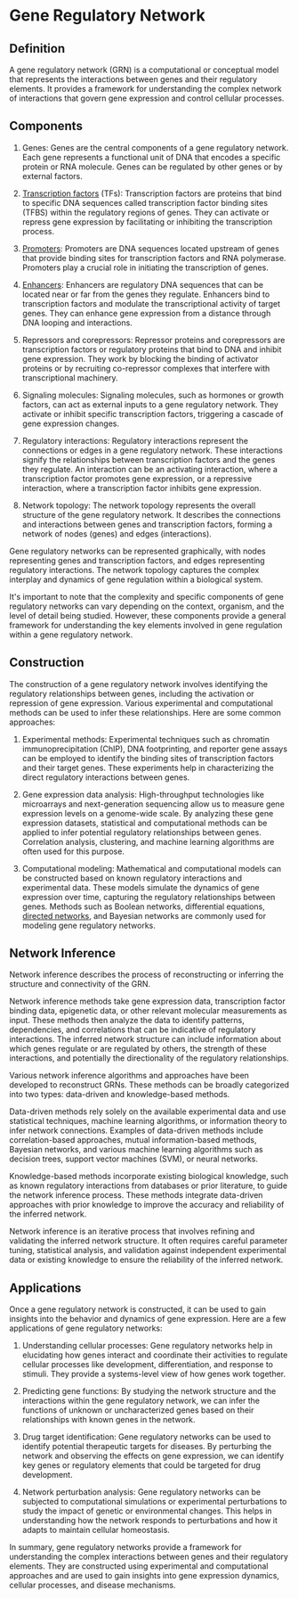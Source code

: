# Gene Regulatory Network

## Definition

A gene regulatory network (GRN) is a computational or conceptual model that represents the interactions between genes and their regulatory elements. It provides a framework for understanding the complex network of interactions that govern gene expression and control cellular processes.

## Components

1.  Genes: Genes are the central components of a gene regulatory network. Each gene represents a functional unit of DNA that encodes a specific protein or RNA molecule. Genes can be regulated by other genes or by external factors.
    
2.  [Transcription factors](Transcription%20Factor.md) (TFs): Transcription factors are proteins that bind to specific DNA sequences called transcription factor binding sites (TFBS) within the regulatory regions of genes. They can activate or repress gene expression by facilitating or inhibiting the transcription process.
    
3.  [Promoters](Promoter.md): Promoters are DNA sequences located upstream of genes that provide binding sites for transcription factors and RNA polymerase. Promoters play a crucial role in initiating the transcription of genes.
    
4.  [Enhancers](Enhancer.md): Enhancers are regulatory DNA sequences that can be located near or far from the genes they regulate. Enhancers bind to transcription factors and modulate the transcriptional activity of target genes. They can enhance gene expression from a distance through DNA looping and interactions.
    
5.  Repressors and corepressors: Repressor proteins and corepressors are transcription factors or regulatory proteins that bind to DNA and inhibit gene expression. They work by blocking the binding of activator proteins or by recruiting co-repressor complexes that interfere with transcriptional machinery.
    
6.  Signaling molecules: Signaling molecules, such as hormones or growth factors, can act as external inputs to a gene regulatory network. They activate or inhibit specific transcription factors, triggering a cascade of gene expression changes.
    
7.  Regulatory interactions: Regulatory interactions represent the connections or edges in a gene regulatory network. These interactions signify the relationships between transcription factors and the genes they regulate. An interaction can be an activating interaction, where a transcription factor promotes gene expression, or a repressive interaction, where a transcription factor inhibits gene expression.
    
8.  Network topology: The network topology represents the overall structure of the gene regulatory network. It describes the connections and interactions between genes and transcription factors, forming a network of nodes (genes) and edges (interactions).
    

Gene regulatory networks can be represented graphically, with nodes representing genes and transcription factors, and edges representing regulatory interactions. The network topology captures the complex interplay and dynamics of gene regulation within a biological system.

It's important to note that the complexity and specific components of gene regulatory networks can vary depending on the context, organism, and the level of detail being studied. However, these components provide a general framework for understanding the key elements involved in gene regulation within a gene regulatory network.

## Construction

The construction of a gene regulatory network involves identifying the regulatory relationships between genes, including the activation or repression of gene expression. Various experimental and computational methods can be used to infer these relationships. Here are some common approaches:

1.  Experimental methods: Experimental techniques such as chromatin immunoprecipitation (ChIP), DNA footprinting, and reporter gene assays can be employed to identify the binding sites of transcription factors and their target genes. These experiments help in characterizing the direct regulatory interactions between genes.
    
2.  Gene expression data analysis: High-throughput technologies like microarrays and next-generation sequencing allow us to measure gene expression levels on a genome-wide scale. By analyzing these gene expression datasets, statistical and computational methods can be applied to infer potential regulatory relationships between genes. Correlation analysis, clustering, and machine learning algorithms are often used for this purpose.
    
3.  Computational modeling: Mathematical and computational models can be constructed based on known regulatory interactions and experimental data. These models simulate the dynamics of gene expression over time, capturing the regulatory relationships between genes. Methods such as Boolean networks, differential equations, [directed networks](Directed%20Graph), and Bayesian networks are commonly used for modeling gene regulatory networks.
    

## Network Inference

Network inference describes the process of reconstructing or inferring the structure and connectivity of the GRN.

Network inference methods take gene expression data, transcription factor binding data, epigenetic data, or other relevant molecular measurements as input. These methods then analyze the data to identify patterns, dependencies, and correlations that can be indicative of regulatory interactions. The inferred network structure can include information about which genes regulate or are regulated by others, the strength of these interactions, and potentially the directionality of the regulatory relationships.

Various network inference algorithms and approaches have been developed to reconstruct GRNs. These methods can be broadly categorized into two types: data-driven and knowledge-based methods.

Data-driven methods rely solely on the available experimental data and use statistical techniques, machine learning algorithms, or information theory to infer network connections. Examples of data-driven methods include correlation-based approaches, mutual information-based methods, Bayesian networks, and various machine learning algorithms such as decision trees, support vector machines (SVM), or neural networks.

Knowledge-based methods incorporate existing biological knowledge, such as known regulatory interactions from databases or prior literature, to guide the network inference process. These methods integrate data-driven approaches with prior knowledge to improve the accuracy and reliability of the inferred network.

Network inference is an iterative process that involves refining and validating the inferred network structure. It often requires careful parameter tuning, statistical analysis, and validation against independent experimental data or existing knowledge to ensure the reliability of the inferred network.

## Applications

Once a gene regulatory network is constructed, it can be used to gain insights into the behavior and dynamics of gene expression. Here are a few applications of gene regulatory networks:

1.  Understanding cellular processes: Gene regulatory networks help in elucidating how genes interact and coordinate their activities to regulate cellular processes like development, differentiation, and response to stimuli. They provide a systems-level view of how genes work together.
    
2.  Predicting gene functions: By studying the network structure and the interactions within the gene regulatory network, we can infer the functions of unknown or uncharacterized genes based on their relationships with known genes in the network.
    
3.  Drug target identification: Gene regulatory networks can be used to identify potential therapeutic targets for diseases. By perturbing the network and observing the effects on gene expression, we can identify key genes or regulatory elements that could be targeted for drug development.
    
4.  Network perturbation analysis: Gene regulatory networks can be subjected to computational simulations or experimental perturbations to study the impact of genetic or environmental changes. This helps in understanding how the network responds to perturbations and how it adapts to maintain cellular homeostasis.
    

In summary, gene regulatory networks provide a framework for understanding the complex interactions between genes and their regulatory elements. They are constructed using experimental and computational approaches and are used to gain insights into gene expression dynamics, cellular processes, and disease mechanisms.